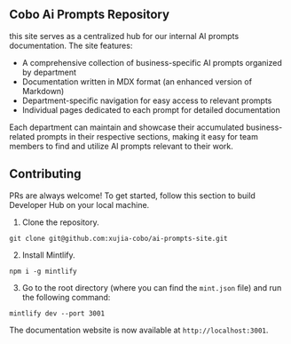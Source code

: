 
## Cobo Ai Prompts Repository 

this site serves as a centralized hub for our internal AI prompts documentation. The site features:

- A comprehensive collection of business-specific AI prompts organized by department
- Documentation written in MDX format (an enhanced version of Markdown)
- Department-specific navigation for easy access to relevant prompts
- Individual pages dedicated to each prompt for detailed documentation

Each department can maintain and showcase their accumulated business-related prompts in their respective sections, making it easy for team members to find and utilize AI prompts relevant to their work.

## Contributing

PRs are always welcome! To get started, follow this section to build Developer Hub on your local machine.

1. Clone the repository.

  ```shell
  git clone git@github.com:xujia-cobo/ai-prompts-site.git
  ```

2. Install Mintlify.

  ```shell
  npm i -g mintlify
  ```

3. Go to the root directory (where you can find the `mint.json` file) and run the following command:

  ```shell
  mintlify dev --port 3001
  ```

The documentation website is now available at `http://localhost:3001`.
